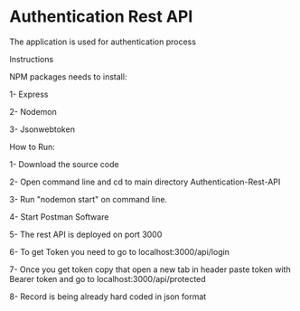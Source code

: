 # Authentication Rest API

The application is used for authentication process

Instructions

NPM packages needs to install:

1- Express

2- Nodemon

3- Jsonwebtoken

How to Run:

1- Download the source code

2- Open command line and cd to main directory Authentication-Rest-API

3- Run "nodemon start" on command line.

4- Start Postman Software

5- The rest API is deployed on port 3000

6- To get Token you need to go to 
localhost:3000/api/login

7- Once you get token copy that open a new tab in header paste token with Bearer token and go to 
localhost:3000/api/protected

8- Record is being already hard coded in json format
